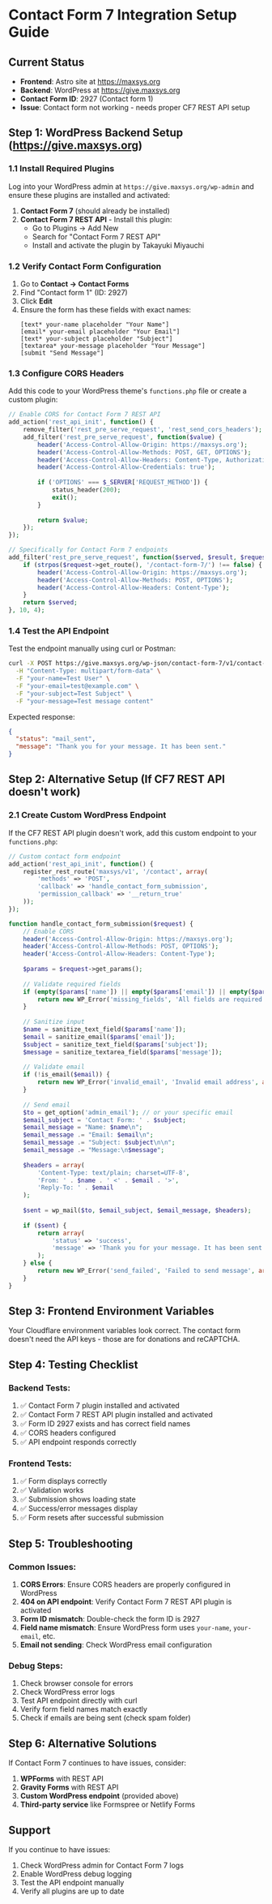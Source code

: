 # Contact Form 7 Integration Setup Guide

## Current Status
- **Frontend**: Astro site at https://maxsys.org
- **Backend**: WordPress at https://give.maxsys.org
- **Contact Form ID**: 2927 (Contact form 1)
- **Issue**: Contact form not working - needs proper CF7 REST API setup

## Step 1: WordPress Backend Setup (https://give.maxsys.org)

### 1.1 Install Required Plugins
Log into your WordPress admin at `https://give.maxsys.org/wp-admin` and ensure these plugins are installed and activated:

1. **Contact Form 7** (should already be installed)
2. **Contact Form 7 REST API** - Install this plugin:
   - Go to Plugins → Add New
   - Search for "Contact Form 7 REST API"
   - Install and activate the plugin by Takayuki Miyauchi

### 1.2 Verify Contact Form Configuration
1. Go to **Contact → Contact Forms**
2. Find "Contact form 1" (ID: 2927)
3. Click **Edit**
4. Ensure the form has these fields with exact names:
   ```
   [text* your-name placeholder "Your Name"]
   [email* your-email placeholder "Your Email"]
   [text* your-subject placeholder "Subject"]
   [textarea* your-message placeholder "Your Message"]
   [submit "Send Message"]
   ```

### 1.3 Configure CORS Headers
Add this code to your WordPress theme's `functions.php` file or create a custom plugin:

```php
// Enable CORS for Contact Form 7 REST API
add_action('rest_api_init', function() {
    remove_filter('rest_pre_serve_request', 'rest_send_cors_headers');
    add_filter('rest_pre_serve_request', function($value) {
        header('Access-Control-Allow-Origin: https://maxsys.org');
        header('Access-Control-Allow-Methods: POST, GET, OPTIONS');
        header('Access-Control-Allow-Headers: Content-Type, Authorization');
        header('Access-Control-Allow-Credentials: true');
        
        if ('OPTIONS' === $_SERVER['REQUEST_METHOD']) {
            status_header(200);
            exit();
        }
        
        return $value;
    });
});

// Specifically for Contact Form 7 endpoints
add_filter('rest_pre_serve_request', function($served, $result, $request, $server) {
    if (strpos($request->get_route(), '/contact-form-7/') !== false) {
        header('Access-Control-Allow-Origin: https://maxsys.org');
        header('Access-Control-Allow-Methods: POST, OPTIONS');
        header('Access-Control-Allow-Headers: Content-Type');
    }
    return $served;
}, 10, 4);
```

### 1.4 Test the API Endpoint
Test the endpoint manually using curl or Postman:

```bash
curl -X POST https://give.maxsys.org/wp-json/contact-form-7/v1/contact-forms/2927/feedback \
  -H "Content-Type: multipart/form-data" \
  -F "your-name=Test User" \
  -F "your-email=test@example.com" \
  -F "your-subject=Test Subject" \
  -F "your-message=Test message content"
```

Expected response:
```json
{
  "status": "mail_sent",
  "message": "Thank you for your message. It has been sent."
}
```

## Step 2: Alternative Setup (If CF7 REST API doesn't work)

### 2.1 Create Custom WordPress Endpoint
If the CF7 REST API plugin doesn't work, add this custom endpoint to your `functions.php`:

```php
// Custom contact form endpoint
add_action('rest_api_init', function() {
    register_rest_route('maxsys/v1', '/contact', array(
        'methods' => 'POST',
        'callback' => 'handle_contact_form_submission',
        'permission_callback' => '__return_true'
    ));
});

function handle_contact_form_submission($request) {
    // Enable CORS
    header('Access-Control-Allow-Origin: https://maxsys.org');
    header('Access-Control-Allow-Methods: POST, OPTIONS');
    header('Access-Control-Allow-Headers: Content-Type');
    
    $params = $request->get_params();
    
    // Validate required fields
    if (empty($params['name']) || empty($params['email']) || empty($params['subject']) || empty($params['message'])) {
        return new WP_Error('missing_fields', 'All fields are required', array('status' => 400));
    }
    
    // Sanitize input
    $name = sanitize_text_field($params['name']);
    $email = sanitize_email($params['email']);
    $subject = sanitize_text_field($params['subject']);
    $message = sanitize_textarea_field($params['message']);
    
    // Validate email
    if (!is_email($email)) {
        return new WP_Error('invalid_email', 'Invalid email address', array('status' => 400));
    }
    
    // Send email
    $to = get_option('admin_email'); // or your specific email
    $email_subject = 'Contact Form: ' . $subject;
    $email_message = "Name: $name\n";
    $email_message .= "Email: $email\n";
    $email_message .= "Subject: $subject\n\n";
    $email_message .= "Message:\n$message";
    
    $headers = array(
        'Content-Type: text/plain; charset=UTF-8',
        'From: ' . $name . ' <' . $email . '>',
        'Reply-To: ' . $email
    );
    
    $sent = wp_mail($to, $email_subject, $email_message, $headers);
    
    if ($sent) {
        return array(
            'status' => 'success',
            'message' => 'Thank you for your message. It has been sent.'
        );
    } else {
        return new WP_Error('send_failed', 'Failed to send message', array('status' => 500));
    }
}
```

## Step 3: Frontend Environment Variables

Your Cloudflare environment variables look correct. The contact form doesn't need the API keys - those are for donations and reCAPTCHA.

## Step 4: Testing Checklist

### Backend Tests:
1. ✅ Contact Form 7 plugin installed and activated
2. ✅ Contact Form 7 REST API plugin installed and activated
3. ✅ Form ID 2927 exists and has correct field names
4. ✅ CORS headers configured
5. ✅ API endpoint responds correctly

### Frontend Tests:
1. ✅ Form displays correctly
2. ✅ Validation works
3. ✅ Submission shows loading state
4. ✅ Success/error messages display
5. ✅ Form resets after successful submission

## Step 5: Troubleshooting

### Common Issues:

1. **CORS Errors**: Ensure CORS headers are properly configured in WordPress
2. **404 on API endpoint**: Verify Contact Form 7 REST API plugin is activated
3. **Form ID mismatch**: Double-check the form ID is 2927
4. **Field name mismatch**: Ensure WordPress form uses `your-name`, `your-email`, etc.
5. **Email not sending**: Check WordPress email configuration

### Debug Steps:

1. Check browser console for errors
2. Check WordPress error logs
3. Test API endpoint directly with curl
4. Verify form field names match exactly
5. Check if emails are being sent (check spam folder)

## Step 6: Alternative Solutions

If Contact Form 7 continues to have issues, consider:

1. **WPForms** with REST API
2. **Gravity Forms** with REST API
3. **Custom WordPress endpoint** (provided above)
4. **Third-party service** like Formspree or Netlify Forms

## Support

If you continue to have issues:
1. Check WordPress admin for Contact Form 7 logs
2. Enable WordPress debug logging
3. Test the API endpoint manually
4. Verify all plugins are up to date